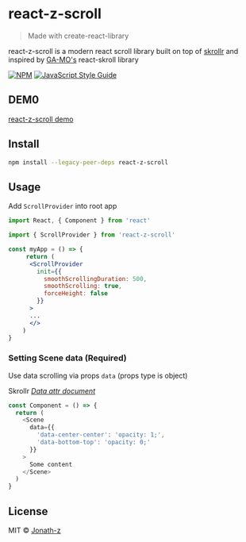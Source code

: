 # react-z-scroll

> Made with create-react-library

react-z-scroll is a modern react scroll library built on top of [skrollr](https://github.com/Prinzhorn/skrollr) and inspired by [GA-MO's](https://github.com/GA-MO) react-skroll library

[![NPM](https://img.shields.io/npm/v/react-z-scroll.svg)](https://www.npmjs.com/package/react-z-scroll) [![JavaScript Style Guide](https://img.shields.io/badge/code_style-standard-brightgreen.svg)](https://standardjs.com)

## DEM0

[react-z-scroll demo](https://react-z-scroll-demo-butik004.vercel.app)

## Install

```bash
npm install --legacy-peer-deps react-z-scroll
```

## Usage

Add `ScrollProvider` into root app

```jsx
import React, { Component } from 'react'

import { ScrollProvider } from 'react-z-scroll'

const myApp = () => {
     return (
      <ScrollProvider
        init={{
          smoothScrollingDuration: 500,
          smoothScrolling: true,
          forceHeight: false
        }}
      >
      ...
      </>
    )
}
```

### Setting Scene data (Required)

Use data scrolling via props `data` (props type is object)

Skrollr [_Data attr document_](https://github.com/Prinzhorn/skrollr#absolute-vs-relative-mode)

```js
const Component = () => {
  return (
    <Scene
      data={{
        'data-center-center': 'opacity: 1;',
        'data-bottom-top': 'opacity: 0;'
      }}
    >
      Some content
    </Scene>
  )
}
```

## License

MIT © [Jonath-z](https://github.com/Jonath-z)

